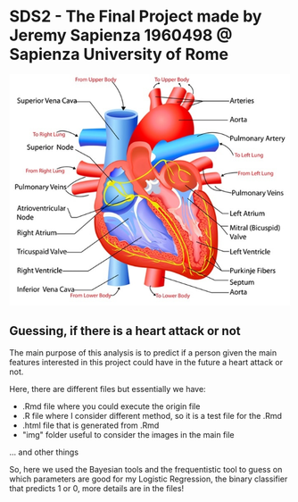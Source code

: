 # SDS2 - The Final Project made by Jeremy Sapienza 1960498 @ Sapienza University of Rome

![](./img/heart_structure_wfunction.jpg)

## Guessing, if there is a heart attack or not

The main purpose of this analysis is to predict if a person given the main features interested in this project could have in the future a heart attack or not.

Here, there are different files but essentially we have:

- .Rmd file where you could execute the origin file
- .R file where I consider different method, so it is a test file for the .Rmd
- .html file that is generated from .Rmd
- "img" folder useful to consider the images in the main file

... and other things

So, here we used the Bayesian tools and the frequentistic tool to guess on which parameters are good for my Logistic Regression, the binary classifier that predicts 1 or 0, more details are in the files!
